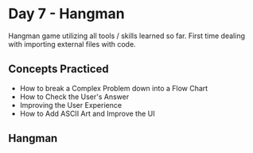 # Day 7 - Hangman

Hangman game utilizing all tools / skills learned so far. First time dealing with importing external files with code.

## Concepts Practiced ##
- How to break a Complex Problem down into a Flow Chart
- How to Check the User's Answer
- Improving the User Experience
- How to Add ASCII Art and Improve the UI

## Hangman ##
